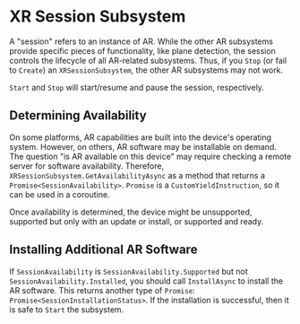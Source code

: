 # XR Session Subsystem

A "session" refers to an instance of AR. While the other AR subsystems provide specific pieces of functionality, like plane detection, the session controls the lifecycle of all AR-related subsystems. Thus, if you `Stop` (or fail to `Create`) an `XRSessionSubsystem`, the other AR subsystems may not work.

`Start` and `Stop` will start/resume and pause the session, respectively.

## Determining Availability

On some platforms, AR capabilities are built into the device's operating system. However, on others, AR software may be installable on demand. The question "is AR available on this device" may require checking a remote server for software availability. Therefore,  `XRSessionSubsystem.GetAvailabilityAsync` as a method that returns a `Promise<SessionAvailability>`. `Promise` is a `CustomYieldInstruction`, so it can be used in a coroutine.

Once availability is determined, the device might be unsupported, supported but only with an update or install, or supported and ready.

## Installing Additional AR Software

If `SessionAvailability` is `SessionAvailability.Supported` but not `SessionAvailability.Installed`, you should call `InstallAsync` to install the AR software. This returns another type of `Promise`: `Promise<SessionInstallationStatus>`. If the installation is successful, then it is safe to `Start` the subsystem.

